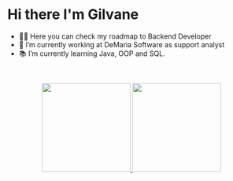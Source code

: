 # Hi there I'm Gilvane

- 👨‍💻 Here you can check my roadmap to Backend Developer
- 🔭 I’m currently working at DeMaria Software as support analyst
- 📚 I’m currently learning Java, OOP and SQL.

##
<br>
<div align="center">
  <a href="https://github.com/gilvaneamaro">
  <img height="180em" src="https://github-readme-stats.vercel.app/api?username=gilvaneamaro&show_icons=true&theme=dark"/> 

  <img height="180em" src="https://github-readme-stats.vercel.app/api/top-langs/?username=gilvaneamaro&layout=compact&theme=dark&include_all_commits=true&count_private=true"/>
</div>
